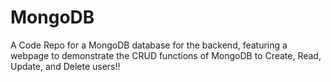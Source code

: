 # MongoDB
A Code Repo for a MongoDB database for the backend, featuring a webpage to demonstrate the CRUD functions of MongoDB to Create, Read, Update, and Delete users!!
